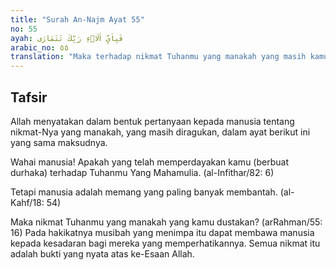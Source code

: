 ```yaml
---
title: "Surah An-Najm Ayat 55"
no: 55
ayah: فَبِاَيِّ اٰلَاۤءِ رَبِّكَ تَتَمَارٰى
arabic_no: ٥٥
translation: "Maka terhadap nikmat Tuhanmu yang manakah yang masih kamu ragukan?"
---
```


## Tafsir

Allah menyatakan dalam bentuk pertanyaan kepada manusia tentang nikmat-Nya yang manakah, yang masih diragukan, dalam ayat berikut ini yang sama maksudnya. 

Wahai manusia! Apakah yang telah memperdayakan kamu (berbuat durhaka) terhadap Tuhanmu Yang Mahamulia. (al-Infithar/82: 6) 

Tetapi manusia adalah memang yang paling banyak membantah. (al-Kahf/18: 54) 

Maka nikmat Tuhanmu yang manakah yang kamu dustakan? (arRahman/55: 16) Pada hakikatnya musibah yang menimpa itu dapat membawa manusia kepada kesadaran bagi mereka yang memperhatikannya. Semua nikmat itu adalah bukti yang nyata atas ke-Esaan Allah.